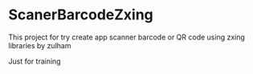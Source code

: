# ScanerBarcodeZxing
This project for try create app scanner barcode or QR code using zxing libraries by zulham

Just for training
